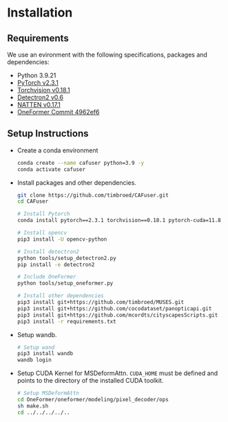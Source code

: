# Installation

## Requirements

We use an evironment with the following specifications, packages and dependencies:

- Python 3.9.21
- [PyTorch v2.3.1](https://pytorch.org/get-started/previous-versions/)
- [Torchvision v0.18.1](https://pytorch.org/get-started/previous-versions/)
- [Detectron2 v0.6](https://github.com/facebookresearch/detectron2/releases/tag/v0.6)
- [NATTEN v0.17.1](https://github.com/SHI-Labs/NATTEN/releases/tag/v0.17.1)
- [OneFormer Commit 4962ef6](https://github.com/SHI-Labs/OneFormer/tree/4962ef6a96ffb76a76771bfa3e8b3587f209752b)

## Setup Instructions

- Create a conda environment
  
  ```bash
  conda create --name cafuser python=3.9 -y
  conda activate cafuser
  ```

- Install packages and other dependencies.

  ```bash
  git clone https://github.com/timbroed/CAFuser.git
  cd CAFuser

  # Install Pytorch
  conda install pytorch==2.3.1 torchvision==0.18.1 pytorch-cuda=11.8 -c pytorch -c nvidia

  # Install opencv
  pip3 install -U opencv-python

  # Install detectron2
  python tools/setup_detectron2.py
  pip install -e detectron2

  # Include OneFormer
  python tools/setup_oneformer.py

  # Install other dependencies
  pip3 install git+https://github.com/timbroed/MUSES.git
  pip3 install git+https://github.com/cocodataset/panopticapi.git
  pip3 install git+https://github.com/mcordts/cityscapesScripts.git
  pip3 install -r requirements.txt
  ```

- Setup wandb.

  ```bash
  # Setup wand
  pip3 install wandb
  wandb login
  ```

- Setup CUDA Kernel for MSDeformAttn. `CUDA_HOME` must be defined and points to the directory of the installed CUDA toolkit.

  ```bash
  # Setup MSDeformAttn
  cd OneFormer/oneformer/modeling/pixel_decoder/ops
  sh make.sh
  cd ../../../../..
  ```
  
